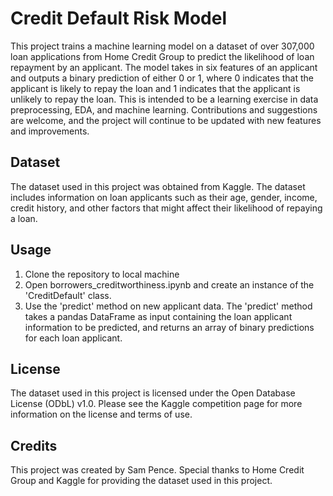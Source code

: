 # Credit Default Risk Model

This project trains a machine learning model on a dataset of over 307,000 loan applications from Home Credit Group to predict the likelihood of loan repayment by an applicant. The model takes in six features of an applicant and outputs a binary prediction of either 0 or 1, where 0 indicates that the applicant is likely to repay the loan and 1 indicates that the applicant is unlikely to repay the loan. This is intended to be a learning exercise in data preprocessing, EDA, and machine learning. Contributions and suggestions are welcome, and the project will continue to be updated with new features and improvements.

## Dataset
The dataset used in this project was obtained from Kaggle. The dataset includes information on loan applicants such as their age, gender, income, credit history, and other factors that might affect their likelihood of repaying a loan.

## Usage 
1) Clone the repository to local machine
2) Open borrowers_creditworthiness.ipynb and create an instance of the 'CreditDefault' class.
3) Use the 'predict' method on new applicant data. The 'predict' method takes a pandas DataFrame as input containing the loan applicant information to be predicted, and returns an array of binary predictions for each loan applicant.

## License
The dataset used in this project is licensed under the Open Database License (ODbL) v1.0. Please see the Kaggle competition page for more information on the license and terms of use.

## Credits
This project was created by Sam Pence. Special thanks to Home Credit Group and Kaggle for providing the dataset used in this project.
